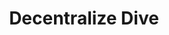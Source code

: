 ---
title: Decentralize Dive
published: 2024-04-24 
description: 
image: ""
category: Blogging 
tags: ["Programming", "Probability"]
slug: Decentralize-Dive
draft: false
---